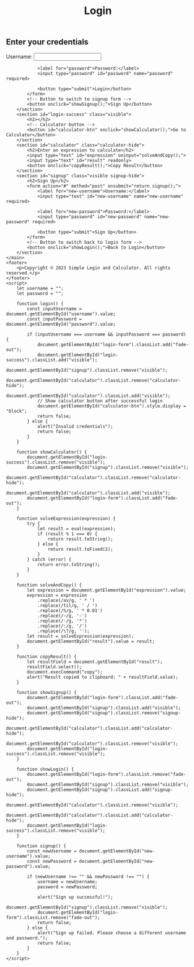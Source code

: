 
<html lang="en">
<head>
    <meta charset="UTF-8">
    <meta name="viewport" content="width=device-width, initial-scale=1.0">
    <title>Login</title>
    <style>
        /* Hide sections initially */
        #login-success,
        #calculator,
        #signup {
            display: none;
        }
    </style>
</head>
<body>
    <header>
        <h1>Login</h1>
    </header>
    <main>
        <section id="login-form">
            <h2>Enter your credentials</h2>
            <form action="#" method="post" onsubmit="return login();">
                <label for="username">Username:</label>
                <input type="text" id="username" name="username" required>

                <label for="password">Password:</label>
                <input type="password" id="password" name="password" required>

                <button type="submit">Login</button>
            </form>
            <!-- Button to switch to signup form -->
            <button onclick="showSignup();">Sign Up</button>
        </section>
        <section id="login-success" class="visible">
            <h2></h2>
            <!-- Calculator button -->
            <button id="calculator-btn" onclick="showCalculator();">Go to Calculator</button>
        </section>
        <section id="calculator" class="calculator-hide">
            <h2>Enter an expression to calculate</h2>
            <input type="text" id="expression" oninput="solveAndCopy();">
            <input type="text" id="result" readonly>
            <button onclick="copyResult();">Copy Result</button>
        </section>
        <section id="signup" class="visible signup-hide">
            <h2>Sign Up</h2>
            <form action="#" method="post" onsubmit="return signup();">
                <label for="new-username">Username:</label>
                <input type="text" id="new-username" name="new-username" required>

                <label for="new-password">Password:</label>
                <input type="password" id="new-password" name="new-password" required>

                <button type="submit">Sign Up</button>
            </form>
            <!-- Button to switch back to login form -->
            <button onclick="showLogin();">Back to Login</button>
        </section>
    </main>
    <footer>
        <p>Copyright © 2023 Simple Login and Calculator. All rights reserved.</p>
    </footer>
    <script>
        let username = "";
        let password = "";

        function login() {
            const inputUsername = document.getElementById("username").value;
            const inputPassword = document.getElementById("password").value;

            if (inputUsername === username && inputPassword === password) {
                document.getElementById("login-form").classList.add("fade-out");
                document.getElementById("login-success").classList.add("visible");
                document.getElementById("signup").classList.remove("visible");
                document.getElementById("calculator").classList.remove("calculator-hide");
                document.getElementById("calculator").classList.add("visible");
                // Show calculator button after successful login
                document.getElementById("calculator-btn").style.display = "block";
                return false;
            } else {
                alert("Invalid credentials");
                return false;
            }
        }

        function showCalculator() {
            document.getElementById("login-success").classList.remove("visible");
            document.getElementById("signup").classList.remove("visible");
            document.getElementById("calculator").classList.remove("calculator-hide");
            document.getElementById("calculator").classList.add("visible");
            document.getElementById("login-form").classList.add("fade-out");
        }

        function solveExpression(expression) {
            try {
                let result = eval(expression);
                if (result % 1 === 0) {
                    return result.toString();
                } else {
                    return result.toFixed(2);
                }
            } catch (error) {
                return error.toString();
            }
        }

        function solveAndCopy() {
            let expression = document.getElementById("expression").value;
            expression = expression
                .replace(/av/g, ' * ')
                .replace(/til/g, ' / ')
                .replace(/%/g, ' * 0.01')
                .replace(/−/g, '-')
                .replace(/⋅/g, '*')
                .replace(/:/g, '/')
                .replace(/\?/g, '');
            let result = solveExpression(expression);
            document.getElementById("result").value = result;
        }

        function copyResult() {
            let resultField = document.getElementById("result");
            resultField.select();
            document.execCommand("copy");
            alert("Result copied to clipboard: " + resultField.value);
        }

        function showSignup() {
            document.getElementById("login-form").classList.add("fade-out");
            document.getElementById("signup").classList.add("visible");
            document.getElementById("signup").classList.remove("signup-hide");
            document.getElementById("calculator").classList.add("calculator-hide");
            document.getElementById("calculator").classList.remove("visible");
            document.getElementById("login-success").classList.remove("visible");
        }

        function showLogin() {
            document.getElementById("login-form").classList.remove("fade-out");
            document.getElementById("signup").classList.remove("visible");
            document.getElementById("signup").classList.add("signup-hide");
            document.getElementById("calculator").classList.remove("visible");
            document.getElementById("calculator").classList.add("calculator-hide");
            document.getElementById("login-success").classList.remove("visible");
        }

        function signup() {
            const newUsername = document.getElementById("new-username").value;
            const newPassword = document.getElementById("new-password").value;

            if (newUsername !== "" && newPassword !== "") {
                username = newUsername;
                password = newPassword;

                alert("Sign up successful!");
                document.getElementById("signup").classList.remove("visible");
                document.getElementById("login-form").classList.remove("fade-out");
                return false;
            } else {
                alert("Sign up failed. Please choose a different username and password.");
                return false;
            }
        }
    </script>
</body>
</html>
